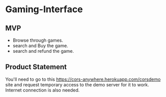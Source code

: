# Gaming-Interface

## MVP

* Browse through games. 
* search and Buy the game.
* search and refund the game.
## Product Statement
You'll need to go to this https://cors-anywhere.herokuapp.com/corsdemo site and request temporary access to the demo server for it to work.
Internet connection is also needed.
